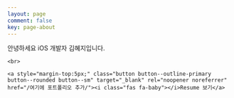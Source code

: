 ```yaml
---
layout: page
comment: false
key: page-about
---
```


<div style="font" style="text-align: center;">
    안녕하세요 iOS 개발자 김혜지입니다.
   
    <br>
    
    <a style="margin-top:5px;" class="button button--outline-primary button--rounded button--sm" target="_blank" rel="noopener noreferrer" href="/여기에 포트폴리오 추가/"><i class="fas fa-baby"></i>Resume 보기</a>
</div>
<br>
<br>
<br>
<br>
<br>
